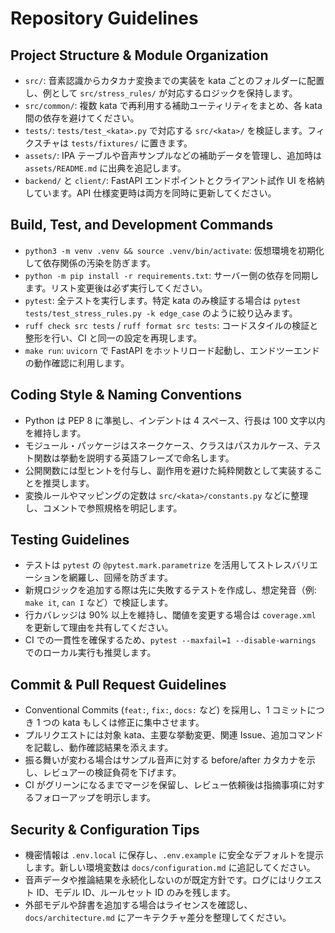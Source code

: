 # Repository Guidelines

## Project Structure & Module Organization
- `src/`: 音素認識からカタカナ変換までの実装を kata ごとのフォルダーに配置し、例として `src/stress_rules/` が対応するロジックを保持します。
- `src/common/`: 複数 kata で再利用する補助ユーティリティをまとめ、各 kata 間の依存を避けてください。
- `tests/`: `tests/test_<kata>.py` で対応する `src/<kata>/` を検証します。フィクスチャは `tests/fixtures/` に置きます。
- `assets/`: IPA テーブルや音声サンプルなどの補助データを管理し、追加時は `assets/README.md` に出典を追記します。
- `backend/` と `client/`: FastAPI エンドポイントとクライアント試作 UI を格納しています。API 仕様変更時は両方を同時に更新してください。

## Build, Test, and Development Commands
- `python3 -m venv .venv && source .venv/bin/activate`: 仮想環境を初期化して依存関係の汚染を防ぎます。
- `python -m pip install -r requirements.txt`: サーバー側の依存を同期します。リスト変更後は必ず実行してください。
- `pytest`: 全テストを実行します。特定 kata のみ検証する場合は `pytest tests/test_stress_rules.py -k edge_case` のように絞り込みます。
- `ruff check src tests` / `ruff format src tests`: コードスタイルの検証と整形を行い、CI と同一の設定を再現します。
- `make run`: `uvicorn` で FastAPI をホットリロード起動し、エンドツーエンドの動作確認に利用します。

## Coding Style & Naming Conventions
- Python は PEP 8 に準拠し、インデントは 4 スペース、行長は 100 文字以内を維持します。
- モジュール・パッケージはスネークケース、クラスはパスカルケース、テスト関数は挙動を説明する英語フレーズで命名します。
- 公開関数には型ヒントを付与し、副作用を避けた純粋関数として実装することを推奨します。
- 変換ルールやマッピングの定数は `src/<kata>/constants.py` などに整理し、コメントで参照規格を明記します。

## Testing Guidelines
- テストは `pytest` の `@pytest.mark.parametrize` を活用してストレスバリエーションを網羅し、回帰を防ぎます。
- 新規ロジックを追加する際は先に失敗するテストを作成し、想定発音（例: `make it`, `can I` など）で検証します。
- 行カバレッジは 90% 以上を維持し、閾値を変更する場合は `coverage.xml` を更新して理由を共有してください。
- CI での一貫性を確保するため、`pytest --maxfail=1 --disable-warnings` でのローカル実行も推奨します。

## Commit & Pull Request Guidelines
- Conventional Commits (`feat:`, `fix:`, `docs:` など) を採用し、1 コミットにつき 1 つの kata もしくは修正に集中させます。
- プルリクエストには対象 kata、主要な挙動変更、関連 Issue、追加コマンドを記載し、動作確認結果を添えます。
- 振る舞いが変わる場合はサンプル音声に対する before/after カタカナを示し、レビュアーの検証負荷を下げます。
- CI がグリーンになるまでマージを保留し、レビュー依頼後は指摘事項に対するフォローアップを明示します。

## Security & Configuration Tips
- 機密情報は `.env.local` に保存し、`.env.example` に安全なデフォルトを提示します。新しい環境変数は `docs/configuration.md` に追記してください。
- 音声データや推論結果を永続化しないのが既定方針です。ログにはリクエスト ID、モデル ID、ルールセット ID のみを残します。
- 外部モデルや辞書を追加する場合はライセンスを確認し、`docs/architecture.md` にアーキテクチャ差分を整理してください。

